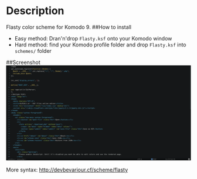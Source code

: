 Description
=====================
Flasty color scheme for Komodo 9.
##How to install
* Easy method: Dran'n'drop `Flasty.ksf` onto your Komodo window
* Hard method: find your Komodo profile folder and drop `Flasty.ksf` into `schemes/` folder

##Screenshot
![Screen](screenshot.png)

More syntax: http://devbevariour.cf/scheme/flasty